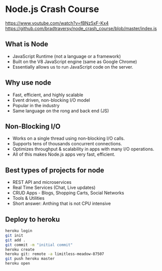 # Node.js Crash Course

<https://www.youtube.com/watch?v=fBNz5xF-Kx4>
<https://github.com/bradtraversy/node_crash_course/blob/master/index.js>

## What is Node

* JavaScript Runtime (not a language or a framework)
* Built on the V8 JavaScript engine (same as Google Chrome)
* Essentially allows us to run JavaScript code on the server.

## Why use node

* Fast, efficient, and highly scalable
* Event driven, non-blocking I/O model
* Popular in the industry
* Same language on the rong and back end (JS)

## Non-Blocking I/O

* Works on a single thread using non-blocking I/O calls.
* Supports tens of thousands concurrent connections.
* Optimizes throughput & scalability in apps with many I/O operations.
* All of this makes Node.js apps very fast, efficient.

## Best types of projects for node

* REST API and microservices
* Real Time Services (Chat, Live updates)
* CRUD Apps - Blogs, Shopping Carts, Social Networks
* Tools & Utilities
* Short answer: Anthing that is not CPU intensive

## Deploy to heroku

```bash
heroku login
git init
git add .
git commit -m "initial commit"
heroku create
heroku git: remote -a limitless-meadow-87507
git push heroku master
heroku open
```